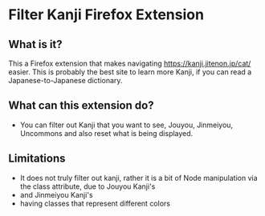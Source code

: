 # Filter Kanji Firefox Extension

## What is it?
This a Firefox extension that makes navigating https://kanji.jitenon.jp/cat/ easier. This is probably the best site to learn more Kanji, if you can read a Japanese-to-Japanese dictionary.

## What can this extension do?
- You can filter out Kanji that you want to see, Jouyou, Jinmeiyou, Uncommons and also reset what is being displayed.

## Limitations
- It does not truly filter out kanji, rather it is a bit of Node manipulation via the class attribute, due to Jouyou Kanji's <li> and Jinmeiyou Kanji's <li> having classes that represent different colors
